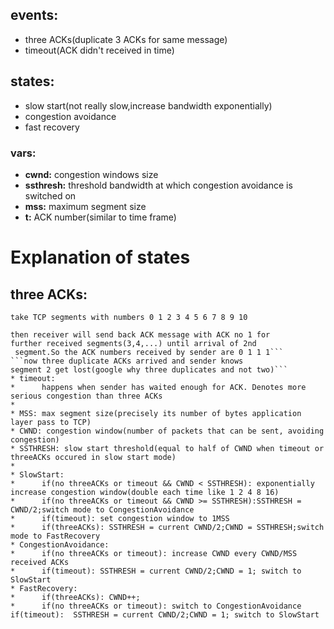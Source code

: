 ## events:  
 * three ACKs(duplicate 3 ACKs for same message)
 * timeout(ACK didn't received in time)
## states:  
 * slow start(not really slow,increase bandwidth exponentially) 
 * congestion avoidance
 * fast recovery
### vars:
 *  **cwnd:** congestion windows size<br>
 *  **ssthresh:** threshold bandwidth at which congestion avoidance is switched on
 * **mss:** maximum segment size
 * **t:** ACK number(similar to time frame)

# Explanation of states
 ## three ACKs:  
 ``take TCP segments with numbers 0 1 2 3 4 5 6 7 8 9 10``
 
 ```if sender send these one by one, and segment 2 get lost
 then receiver will send back ACK message with ACK no 1 for 
 further received segments(3,4,...) until arrival of 2nd
  segment.So the ACK numbers received by sender are 0 1 1 1```
```now three duplicate ACKs arrived and sender knows
 segment 2 get lost(google why three duplicates and not two)```
 * timeout:
 *      happens when sender has waited enough for ACK. Denotes more serious congestion than three ACKs
 * 
 * MSS: max segment size(precisely its number of bytes application layer pass to TCP)
 * CWND: congestion window(number of packets that can be sent, avoiding congestion)
 * SSTHRESH: slow start threshold(equal to half of CWND when timeout or threeACKs occured in slow start mode)
 * 
 * SlowStart:
 *      if(no threeACKs or timeout && CWND < SSTHRESH): exponentially increase congestion window(double each time like 1 2 4 8 16)
 *      if(no threeACKs or timeout && CWND >= SSTHRESH):SSTHRESH = CWND/2;switch mode to CongestionAvoidance 
 *      if(timeout): set congestion window to 1MSS
 *      if(threeACKs): SSTHRESH = current CWND/2;CWND = SSTHRESH;switch mode to FastRecovery
 * CongestionAvoidance:
 *      if(no threeACKs or timeout): increase CWND every CWND/MSS received ACKs
 *      if(timeout): SSTHRESH = current CWND/2;CWND = 1; switch to SlowStart
 * FastRecovery:
 *      if(threeACKs): CWND++;
 *      if(no threeACKs or timeout): switch to CongestionAvoidance
 if(timeout):  SSTHRESH = current CWND/2;CWND = 1; switch to SlowStart
 